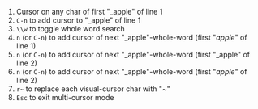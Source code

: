 1. Cursor on any char of first "_apple" of line 1
2. `C-n` to add cursor to "_apple" of line 1
3. `\\w` to toggle whole word search
4. `n` (or `C-n`) to add cursor of next "_apple"-whole-word (first "_apple_" of line 1)
5. `n` (or `C-n`) to add cursor of next "_apple"-whole-word (first "_apple" of line 2)
6. `n` (or `C-n`) to add cursor of next "_apple"-whole-word (first "_apple_" of line 2)
7. `r~` to replace each visual-cursor char with "~"
8. `Esc` to exit multi-cursor mode
